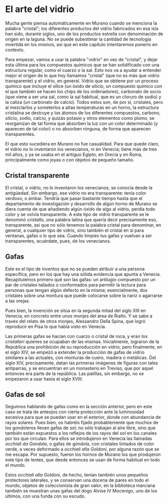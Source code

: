 # El arte del vidrio

Mucha gente piensa automáticamente en Murano cuando se menciona la palabra
"cristal"; los diferentes productos del vidrio fabricados en esa isla han sido,
durante siglos, uno de los productos estrella con denominación de origen en la
laguna. No se puede subestimar la cantidad de tecnología invertida en los
mismos, así que en este capítulo intentaremos ponerlo en contexto.

Para empezar, vamos a usar la palabra "vidrio" en vez de "cristal", y dejar esta
última para los compuestos químicos que se han solidificado con una estructura
regular, como el cuarzo o la sal. Esto nos va a ayudar a entender mejor el
origen de lo que hoy llamamos "cristal" (que no es más que vidrio transparente)
y el vidrio, en general. Vidrio que se obtiene por un proceso químico que
incluye el sílice (un óxido de silicio, un compuesto químico con el que también
se hacen los chips de los ordenadores), carbonato de socio (que viene a ser una
sal, como la sal habitual, que es un cloruro de sodio) y la caliza (un carbonato
de calcio). Todos estos son, de por sí, cristales, pero al mezclarlos y
someterlos a altas temperaturas en un horno, la estructura cristalina se
destruye y los átomos de los diferentes compuestos, carbono, silicio, sodio,
calcio, y quizás potasio y otros elementos como plomo, se reorganizan de tal
forma que absorben la luz con un color determinado (y aparecen de tal color) o
no absorben ninguna, de forma que aparecen transparentes.

El que esto sucediera en Murano no fue casualidad. Para que quede claro, el
vidrio no lo inventaron los venecianos, ni en Venecia; tiene más de tres mil
años, y ya se usaba en el antiguo Egipto, en Grecia y en Roma, principalmente
como joyas o con objetos de pequeño tamaño.

## Cristal transparente

El cristal, o vidrio, no lo inventaron los venecianos, se conocía
desde la antigüedad. Sin embargo, ese vidrio no era transparente:
tenía color verdoso, o ámbar. Tendría que pasar bastante tiempo hasta que el
departamento de investigación y desarrollo de algún horno de Murano se diera
cuenta de que añadiendo algún óxido de algo al vidrio, perdía todo color y se
volvía transparente. A este tipo de vidrio transparente se le denominó
*cristallo*, una palabra latina que quería decir precisamente eso, transparente,
así que no sólo tenemos la palabra cristal para denominar, en general, a
cualquier tipo de vidrio, sino también el cristal en sí para ventanas, gafas o
lo que sea. Cuando limpies tus gafas y vuelvan a ser transparentes, acuérdate,
pues, de los venecianos.


## Gafas

Este es el tipo de inventos que no se pueden atribuir a una persona específica,
pero en los que hay una sólida evidencia que apunta a Venecia. Recapitulemos
primero qué son las gafas: un artilugio compuesto por un par de cristales
tallados o conformados para permitir la lectura para personas que tengan algún
defecto en la misma; esencialmente, dos cristales sobre una montura que puede
colocarse sobre la nariz o agarrarse a las orejas.

Pues bien, la invención se sitúa en la segunda mitad del siglo XIII en Venecia,
en concreto entre unos monjes del área de Rialto. Y se sabe a través del relato
de otros monjes, Alessandro Della Spina, que logró reproducir en Pisa lo que
había visto en Venecia.

Las primeras gafas se hacían con cuarzo o cristal de roca, y eran los
*cristalleri* quienes se ocupaban de las mismas. Inicialmente, lograron de la
República una prohibición de su reproducción en vidrio; pero finalmente, en el
siglo XIV, se empezó a extender la producción de gafas de vidrio similares a las
actuales, con monturas de cuero, madera o metálicas. Del siglo XIV,
precisamente, datan las primeras imágenes de figuras con tales antiparras, y se
encuentran en un monasterio en Treviso, que por aquel entonces era parte de la
república. Las patillas, sin embargo, no se empezaron a usar hasta el siglo
XVIII.

## Gafas de sol

Seguimos hablando de gafas como en la sección anterior, pero en este caso se
trata de anteojos con cierta protección ante la luminosidad excesiva para que se
puedan usar en el exterior, donde con abundancia de rayos solares. Pues bien, os
habréis fijado probablemente que muchos de los gondoleros llevan gafas de sol;
no sólo trabajan al aire libre, sino que también están expuestos a los reflejos
de los rayos del sol en los canales por los que circulan. Para ellos se
introdujeron en Venecia las llamadas *occhiali da Gondola*, o gafas de góndola,
con cristales tintados de color verde, a veces deformado a *occhiali alla
Goldoni*, por alguna razón que se me escapa. Por supuesto, fueron los hornos de
Murano los que produjeron este tipo de lentes, que desde entonces se usan de
forma habitual en todo el mundo.

Estos *occhiali alla Goldoni*, de hecho, tenían también unos pequeños
protectores laterales, y se conservan una docena de pares en todo el mundo,
objetos de coleccionista de gran valor; en la biblioteca marciana también se
muestran unas gafas del dogo Alvise IV Mocenigo, uno de los últimos, con una
funda con su escudo.

